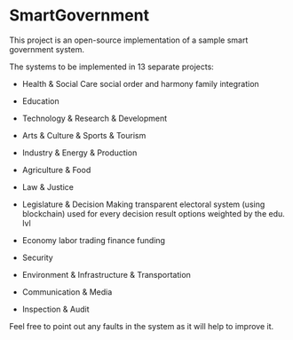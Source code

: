 # SmartGovernment

This project is an open-source implementation of a sample smart government system. 

The systems to be implemented in 13 separate projects: 

- Health & Social Care
    social order and harmony
    family integration

- Education

- Technology & Research & Development

- Arts & Culture & Sports & Tourism

- Industry & Energy & Production

- Agriculture & Food

- Law & Justice

- Legislature & Decision Making
    transparent electoral system (using blockchain)
    used for every decision
    result options weighted by the edu. lvl

- Economy
    labor
    trading
    finance
    funding

- Security

- Environment & Infrastructure & Transportation

- Communication & Media

- Inspection & Audit


Feel free to point out any faults in the system as it will help to improve it. 
